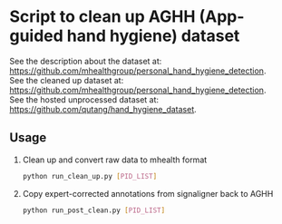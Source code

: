 # Script to clean up AGHH (App-guided hand hygiene) dataset

See the description about the dataset at: https://github.com/mhealthgroup/personal_hand_hygiene_detection.  
See the cleaned up dataset at: https://github.com/mhealthgroup/personal_hand_hygiene_detection.  
See the hosted unprocessed dataset at: https://github.com/qutang/hand_hygiene_dataset.  

## Usage

1. Clean up and convert raw data to mhealth format

    ```bash
    python run_clean_up.py [PID_LIST]
    ```

2. Copy expert-corrected annotations from signaligner back to AGHH

    ```bash
    python run_post_clean.py [PID_LIST]
    ```